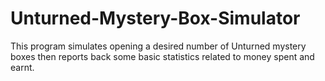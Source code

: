 # Unturned-Mystery-Box-Simulator
This program simulates opening a desired number of Unturned mystery boxes then reports back some basic statistics related to money spent and earnt. 
